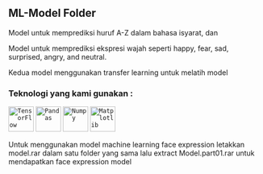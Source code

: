 ## ML-Model Folder
<p>Model untuk memprediksi huruf A-Z dalam bahasa isyarat, dan</p>
<p>Model untuk memprediksi ekspresi wajah seperti happy, fear, sad, surprised, angry, and neutral.</p>
<p>Kedua model menggunakan transfer learning untuk melatih model</p>

### Teknologi yang kami gunakan : 
<div >
<code><img width="50" src="https://user-images.githubusercontent.com/25181517/223639822-2a01e63a-a7f9-4a39-8930-61431541bc06.png" alt="TensorFlow" title="TensorFlow"/></code>
<code><img height="50" src="https://github.com/Raihanf27/foto/blob/main/pandas.png" alt="Pandas" title="Pandas"/></code>
<code><img height="50" src="https://github.com/Raihanf27/foto/blob/main/numpy.png" alt="Numpy" title="Numpy"/></code>
<code><img height="50" src="https://github.com/Raihanf27/foto/blob/main/matplotlib.png" alt="Matplotlib" title="Matplotlib"/></code>
</div>

<p>Untuk menggunakan model machine learning face expression letakkan model.rar dalam satu folder yang sama lalu extract Model.part01.rar untuk mendapatkan face expression model</p>

